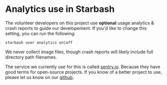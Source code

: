 # Analytics use in Starbash

The volunteer developers on this project use **optional** usage analytics & crash reports to guide our developement.  If you'd like to change this setting, you can run the following:

```
starbash user analytics on|off
```

We never collect image files, though crash reports will likely include full directory path filenames.

The service we currently use for this is called [sentry.io](https://docs.sentry.io/platforms/python/data-management/data-collected/).  Because they have good terms for open-source projects.  If you know of a better project to use, please let us know on our [github](https://github.com/geeksville/starbash/issues).